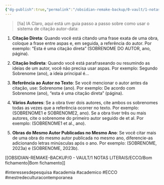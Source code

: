 ```yaml
---
{"dg-publish":true,"permalink":"/obsidian-remake-backup/0-vault/1-notas-literais/ecco/citacao-abnt-manual/","tags":["interessesdepesquisa","academia","academico","ECCO","mestredeculturacontemporanea"],"dgHomeLink":true,"dgShowLocalGraph":true,"dgShowFileTree":true,"dgEnableSearch":true,"noteIcon":""}
---
```



> [!ia] IA
> Claro, aqui está um guia passo a passo sobre como usar o sistema de citação autor-data:

1. **Citação Direta**: Quando você está citando uma frase exata de uma obra, coloque a frase entre aspas e, em seguida, a referência do autor. Por exemplo: “Esta é uma citação direta” (SOBRENOME DO AUTOR, ano, página).
    
2. **Citação Indireta**: Quando você está parafraseando ou resumindo as ideias de um autor, você não precisa usar aspas. Por exemplo: Segundo Sobrenome (ano), a ideia principal é…
    
3. **Referência ao Autor no Texto**: Se você mencionar o autor antes da citação, use: Sobrenome (ano). Por exemplo: De acordo com Sobrenome (ano), “esta é uma citação direta” (página).
    
4. **Vários Autores**: Se a obra tiver dois autores, cite ambos os sobrenomes todas as vezes que a referência ocorrer no texto. Por exemplo: (SOBRENOME1 e SOBRENOME2, ano). Se a obra tiver três ou mais autores, cite o sobrenome do primeiro autor seguido de et al. Por exemplo: (SOBRENOME1 et al., ano).
    
5. **Obras do Mesmo Autor Publicadas no Mesmo Ano**: Se você citar mais de uma obra do mesmo autor publicada no mesmo ano, diferencie-as adicionando letras minúsculas após o ano. Por exemplo: (SOBRENOME, 2023a) e (SOBRENOME, 2023b).
    


[[OBSIDIAN-REMAKE-BACKUP/0 - VAULT/1 NOTAS LITERAIS/ECCO/Bom fichamento\|Bom fichamento]]

#interessesdepesquisa #academia #academico #ECCO #mestredeculturacontemporanea